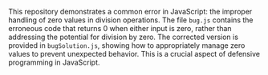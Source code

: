 This repository demonstrates a common error in JavaScript: the improper handling of zero values in division operations. The file `bug.js` contains the erroneous code that returns 0 when either input is zero, rather than addressing the potential for division by zero. The corrected version is provided in `bugSolution.js`, showing how to appropriately manage zero values to prevent unexpected behavior. This is a crucial aspect of defensive programming in JavaScript.